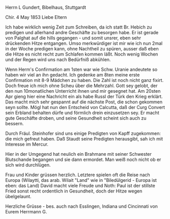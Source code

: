 Herrn L Gundert, Bibelhaus, Stuttgardt

 Chir. 4 May 1853
Liebe Eltern

Ich habe wirklich wenig Zeit zum Schreiben, da ich statt Br. Hebich zu predigen und allerhand andre Geschäfte zu besorgen habe. Er ist gerade von Palghat auf die hills gegangen - und somit unsrer, eben sehr drückenden Hitze entgangen. Umso merkwürdiger ist mir wie ich nun 2mal in der Woche predigen kann, ohne Nachtheil zu spüren, ausser daß eben die Hitze es nicht recht zum Schlafen kommen läßt. Noch wenig Wochen und der Regen wird uns nach Bedürfniß abkühlen.

Wenn Herm's Confirmation am 1sten war wie Schw. Uranie andeutete so haben wir viel an ihn gedacht. Ich gedenke am 8ten meine erste Confirmation mit 8-9 Mädchen zu haben. Die Zahl ist noch nicht ganz fixirt. Doch freue ich mich ohne Scheu über die Mehrzahl. Gott sey gelobt, der den nun 10monatlichen Unterricht ihnen und mir gesegnet hat. Am 20sten Apr gieng hier eine Nachricht ein als habe Russl der Türk den Krieg erklärt. Das macht mich sehr gespannt auf die nächste Post, die schon gekommen seyn sollte. 
Mögl hat nun den Entscheid von Calcutta, daß der Curg Convert sein Erbland behalten dürfe und förmlich drein einzusetzen sey. Er macht gute Geschäfte droben, und seine Gesundheit scheint sich auch zu bessern.

Durch Fräul. Steinhofer sind uns einige Predigten von Kapff zugekommen: die mich gefreut haben. Daß Staudt seine Predigten herausgibt, sah ich mit Interesse im Mercur.

Hier in der Umgegend hat neulich ein Brahmane mit seiner Schwester Blutschande begangen und sie dann ermordet. Man weiß noch nicht ob er sich wird durchlügen.

Frau und Kinder grüssen herzlich. Letztere spielen oft die Reise nach Europa (Wilaytti, das arab. Wilait "Land" wie in "Biledülgerid - Europa ist eben: das Land) David macht viele Freude und Noth: Paul ist der stillste Fried sonst recht ordentlich in Gesundheit, doch der Hitze wegen übelgelaunt.

Herzliche Grüsse - bes. auch nach Esslingen, Indiana und Cincinnati  von Eurem
 Herrmann G.

